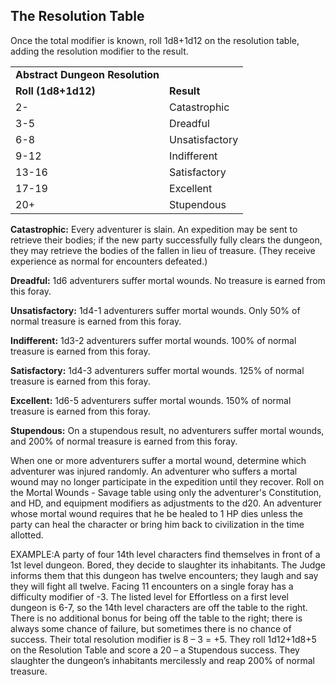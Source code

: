 ## The Resolution Table

Once the total modifier is known, roll 1d8+1d12 on the resolution table, adding the resolution modifier to the result.

|  |  |
| --- | --- |
| **Abstract Dungeon Resolution** | |
| **Roll (1d8+1d12)** | **Result** |
| 2- | Catastrophic |
| 3-5 | Dreadful |
| 6-8 | Unsatisfactory |
| 9-12 | Indifferent |
| 13-16 | Satisfactory |
| 17-19 | Excellent |
| 20+ | Stupendous |

**Catastrophic:** Every adventurer is slain. An expedition may be sent to retrieve their bodies; if the new party successfully fully clears the dungeon, they may retrieve the bodies of the fallen in lieu of treasure. (They receive experience as normal for encounters defeated.)

**Dreadful:** 1d6 adventurers suffer mortal wounds. No treasure is earned from this foray.

**Unsatisfactory:** 1d4-1 adventurers suffer mortal wounds. Only 50% of normal treasure is earned from this foray.

**Indifferent:** 1d3-2 adventurers suffer mortal wounds. 100% of normal treasure is earned from this foray.

**Satisfactory:** 1d4-3 adventurers suffer mortal wounds. 125% of normal treasure is earned from this foray.

**Excellent:** 1d6-5 adventurers suffer mortal wounds. 150% of normal treasure is earned from this foray.

**Stupendous:** On a stupendous result, no adventurers suffer mortal wounds, and 200% of normal treasure is earned from this foray.

When one or more adventurers suffer a mortal wound, determine which adventurer was injured randomly. An adventurer who suffers a mortal wound may no longer participate in the expedition until they recover. Roll on the Mortal Wounds - Savage table using only the adventurer's Constitution, and HD, and equipment modifiers as adjustments to the d20. An adventurer whose mortal wound requires that he be healed to 1 HP dies unless the party can heal the character or bring him back to civilization in the time allotted.

EXAMPLE:A party of four 14th level characters find themselves in front of a 1st level dungeon. Bored, they decide to slaughter its inhabitants. The Judge informs them that this dungeon has twelve encounters; they laugh and say they will fight all twelve. Facing 11 encounters on a single foray has a difficulty modifier of -3. The listed level for Effortless on a first level dungeon is 6-7, so the 14th level characters are off the table to the right. There is no additional bonus for being off the table to the right; there is always some chance of failure, but sometimes there is no chance of success. Their total resolution modifier is 8 – 3 = +5. They roll 1d12+1d8+5 on the Resolution Table and score a 20 – a Stupendous success. They slaughter the dungeon’s inhabitants mercilessly and reap 200% of normal treasure.
